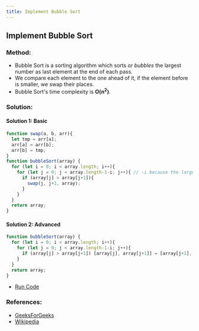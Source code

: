 ```yaml
---
title: Implement Bubble Sort
---
```

## Implement Bubble Sort

### Method:
- Bubble Sort is a sorting algorithm which sorts or *bubbles* the largest number as last element at the end of each pass.
- We compare each element to the one ahead of it, if the element before is smaller, we swap their places.
- Bubble Sort's time complexity is **O(n<sup>2</sup>)**.


### Solution:

#### Solution 1: Basic
```js
function swap(a, b, arr){
  let tmp = arr[a];
  arr[a] = arr[b];
  arr[b] = tmp;
}
function bubbleSort(array) {
  for (let i = 0; i < array.length; i++){
    for (let j = 0; j < array.length-1-i; j++){ // -i because the largest element will be bubbled at the end so we don't have to compare.
      if (array[j] > array[j+1]){
        swap(j, j+1, array);
      }
    }
  }
  return array;
}
```
#### Solution 2: Advanced
```js
function bubbleSort(array) {
  for (let i = 0; i < array.length; i++){
    for (let j = 0; j < array.length-1-i; j++){
      if (array[j] > array[j+1]) [array[j], array[j+1]] = [array[j+1], array[j]]; // Using ES6 array destructuring to swap
    }
  }
  return array;
}
  ```
  - [Run Code](https://repl.it/@ezioda004/Bubble-Sort)
  
  ### References:
- [GeeksForGeeks](https://www.geeksforgeeks.org/bubble-sort/)
- [Wikipedia](https://en.wikipedia.org/wiki/Bubble_sort)
